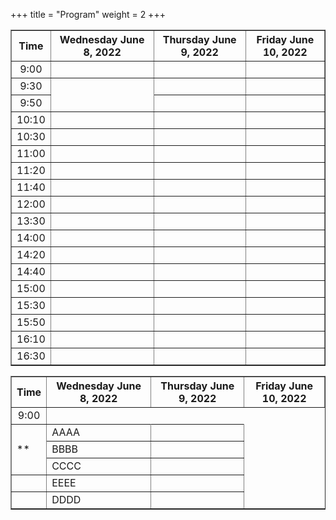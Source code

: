 +++
title = "Program"
weight = 2
+++

<table border="1" style="">
<thead>
<tr class="header">
<th style="text-align: center;">Time</th>
<th colspan="1" style="text-align: center;">Wednesday June 8, 2022</th>
<th colspan="1" style="text-align: center;">Thursday June 9, 2022</th>
<th colspan="1" style="text-align: center;">Friday June 10, 2022</th>
</tr>
</thead>
  <tbody id="x">
   <tr style="text-align: center;">
      <td>9:00</td>
      <td>&nbsp;</td>
      <td style="background-color: var(--secondary-text-color);">&nbsp;</td>
      <td style="background-color: var(--secondary-text-color);">&nbsp;</td>
   </tr>
   <tr style="text-align: center;">
      <td>9:30</td>
      <td rowspan="2">&nbsp;</td>
      <td style="background-color: var(--secondary-text-color);">&nbsp;</td>
      <td style="background-color: var(--secondary-text-color);">&nbsp;</td>
   </tr>
   <tr style="text-align: center;">
      <td>9:50</td>
      <td>&nbsp;</td>
      <td style="background-color: var(--secondary-text-color);">&nbsp;</td>
   </tr>
   <tr style="text-align: center;">
      <td>10:10</td>
      <td>&nbsp;</td>
      <td style="background-color: var(--secondary-text-color);">&nbsp;</td>
      <td style="background-color: var(--secondary-text-color);">&nbsp;</td>
   </tr>
   <tr style="text-align: center;">
      <td>10:30</td>
      <td>&nbsp;</td>
      <td style="background-color: var(--secondary-text-color);">&nbsp;</td>
      <td style="background-color: var(--secondary-text-color);">&nbsp;</td>
   </tr>
   <tr style="text-align: center;">
      <td>11:00</td>
      <td>&nbsp;</td>
      <td style="background-color: var(--secondary-text-color);">&nbsp;</td>
      <td style="background-color: var(--secondary-text-color);">&nbsp;</td>
   </tr>
   <tr style="text-align: center;">
      <td>11:20</td>
      <td>&nbsp;</td>
      <td style="background-color: var(--secondary-text-color);">&nbsp;</td>
      <td style="background-color: var(--secondary-text-color);">&nbsp;</td>
   </tr>
   <tr style="text-align: center;">
      <td>11:40</td>
      <td>&nbsp;</td>
      <td style="background-color: var(--secondary-text-color);">&nbsp;</td>
      <td style="background-color: var(--secondary-text-color);">&nbsp;</td>
   </tr>
   <tr style="text-align: center;">
      <td>12:00</td>
      <td>&nbsp;</td>
      <td style="background-color: var(--secondary-text-color);">&nbsp;</td>
      <td style="background-color: var(--secondary-text-color);">&nbsp;</td>
   </tr>
   <tr style="text-align: center;">
      <td>13:30</td>
      <td>&nbsp;</td>
      <td style="background-color: var(--secondary-text-color);">&nbsp;</td>
      <td style="background-color: var(--secondary-text-color);">&nbsp;</td>
   </tr>
   <tr style="text-align: center;">
      <td>14:00</td>
      <td>&nbsp;</td>
      <td style="background-color: var(--secondary-text-color);">&nbsp;</td>
      <td style="background-color: var(--secondary-text-color);">&nbsp;</td>
   </tr>
   <tr style="text-align: center;">
      <td>14:20</td>
      <td>&nbsp;</td>
      <td style="background-color: var(--secondary-text-color);">&nbsp;</td>
      <td style="background-color: var(--secondary-text-color);">&nbsp;</td>
   </tr>
   <tr style="text-align: center;">
      <td>14:40</td>
      <td>&nbsp;</td>
      <td style="background-color: var(--secondary-text-color);">&nbsp;</td>
      <td style="background-color: var(--secondary-text-color);">&nbsp;</td>
   </tr>
   <tr style="text-align: center;">
      <td>15:00</td>
      <td>&nbsp;</td>
      <td style="background-color: var(--secondary-text-color);">&nbsp;</td>
      <td style="background-color: var(--secondary-text-color);">&nbsp;</td>
   </tr>
   <tr style="text-align: center;">
      <td>15:30</td>
      <td>&nbsp;</td>
      <td style="background-color: var(--secondary-text-color);">&nbsp;</td>
      <td style="background-color: var(--secondary-text-color);">&nbsp;</td>
   </tr>
   <tr style="text-align: center;">
      <td>15:50</td>
      <td>&nbsp;</td>
      <td style="background-color: var(--secondary-text-color);">&nbsp;</td>
      <td style="background-color: var(--secondary-text-color);">&nbsp;</td>
   </tr>
   <tr style="text-align: center;">
      <td>16:10</td>
      <td>&nbsp;</td>
      <td style="background-color: var(--secondary-text-color);">&nbsp;</td>
      <td style="background-color: var(--secondary-text-color);">&nbsp;</td>
   </tr>
   <tr style="text-align: center;">
      <td>16:30</td>
      <td>&nbsp;</td>
      <td style="background-color: var(--secondary-text-color);">&nbsp;</td>
      <td style="background-color: var(--secondary-text-color);">&nbsp;</td>
   </tr>
  </tbody>
</table>

<table border="1" style="">
<thead>
<tr class="header">
<th style="text-align: center;">Time</th>
<th colspan="1" style="text-align: center;">Wednesday June 8, 2022</th>
<th colspan="1" style="text-align: center;">Thursday June 9, 2022</th>
<th colspan="1" style="text-align: center;">Friday June 10, 2022</th>
</tr>
</thead>
  <tbody id="x">
   <tr style="text-align: center;">
      <td>9:00</td>
   </tr>
   <tr>
      <td rowspan="3">**</td>
      <td>AAAA</td>
      <td>&nbsp;</td>
   </tr>
   <tr id="row2">
      <td>BBBB</td>
      <td>&nbsp;</td>
   </tr>
   <tr>
      <td>CCCC</td>
      <td>&nbsp;</td>
   </tr>
   <tr>
      <td style="">&nbsp;</td>
      <td id="ee">EEEE</td>
      <td>&nbsp;</td>
   </tr>
   <tr>
      <td style="">&nbsp;</td>
      <td id="dd">DDDD</td>
      <td>&nbsp;</td>
   </tr>
  </tbody>
</table>

